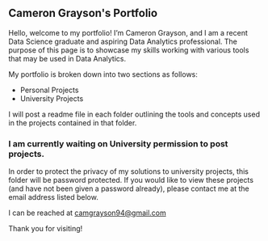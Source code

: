 ## Cameron Grayson's Portfolio

Hello, welcome to my portfolio! I’m Cameron Grayson, and I am a recent Data Science graduate and aspiring Data Analytics professional. 
The purpose of this page is to showcase my skills working with various tools that may be used in Data Analytics.

My portfolio is broken down into two sections as follows:
- Personal Projects
- University Projects

I will post a readme file in each folder outlining the tools and concepts used in the projects contained in that folder.

### I am currently waiting on University permission to post projects.

In order to protect the privacy of my solutions to university projects, this folder will be password protected. 
If you would like to view these projects (and have not been given a password already), please contact me at the email address listed below.

I can be reached at camgrayson94@gmail.com

Thank you for visiting!

<!---
CamGrayson94/CamGrayson94 is a ✨ special ✨ repository because its `README.md` (this file) appears on your GitHub profile.
You can click the Preview link to take a look at your changes.
--->
